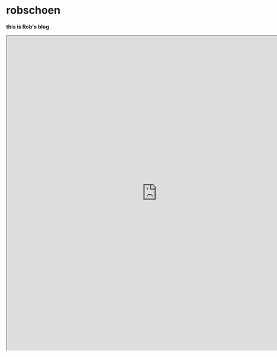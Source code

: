 # robschoen

**this is Rob's blog**


<iframe src="https://editor.p5js.org/millxing/full/0ON938sIn" width="810" height="850"></iframe>

